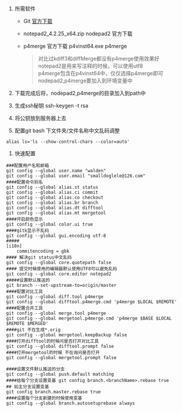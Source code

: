 1. 所需软件

   * Git [官方下载]()
   * notepad2\_4.2.25\_x64.zip   nodepad2 官方下载
   * p4merge 官方下载 p4vinst64.exe p4merge

     > 对比过kdiff3和diffMerge都没有p4merge使用效果好  
     > notepad2是用来写注释的时候，可以使用utf8  
     > p4merge包含在p4vinst64中，仅仅选择p4merge即可  
     > nodepad2,p4merge要加入到环境变量中

2. 下载完成后将，nodepad2,p4merge的目录加入到path中
3. 生成ssh秘钥 ssh-keygen -t rsa 
4. 将公钥放到服务器上去
5. 配置git bash 下文件夹/文件名称中文乱码调整

```
alias ls='ls --show-control-chars --color=auto'
```

1. 快速配置

```
###配置用户名和邮箱
git config --global user.name "walden"
git config --global user.email "smalldoglele@126.com"
####配置命令别名
git config --global alias.st status
git config --global alias.ci commit
git config --global alias.co checkout
git config --global alias.br branch
git config --global alias.dt difftool
git config --global alias.mt mergetool
####开启颜色显示
git config --global color.ui true
####gitk显示不乱码
git config --global gui.encoding utf-8
#####
[i18n]     
	commitencoding = gbk 
#### 解决git status中文乱码
git config --global core.quotepath false
#### 提交时候使用的编辑器默认使用UTF8可以避免乱码
git config --global core.editor notepad2
#####设置默认推送的
git branch --set-upstream-to=origin/master
####配置对比工具
git config --global diff.tool p4merge
git config --global difftool.p4merge.cmd 'p4merge $LOCAL $REMOTE'
####配置合并工具
git config --global merge.tool p4merge
git config --global mergetool.p4merge.cmd 'p4merge $BASE $LOCAL $REMOTE $MERGED'
####git 不在生成*.orig
git config --global mergetool.keepBackup false
####打开difftool的时候问是否打开对比工具
git config --global difftool.prompt false
####打开mergetool的时候 不在询问是否打开
git config --global mergetool.prompt false

####设置文件默认推送的分支
git config --global push.default matching
####给每个分支设置变基 git config branch.<branchName>.rebase true
## 如主分支设置变基
git config branch.master.rebase true
####设置每个分支新建的时候使用变基
git config --global branch.autosetuprebase always

```



